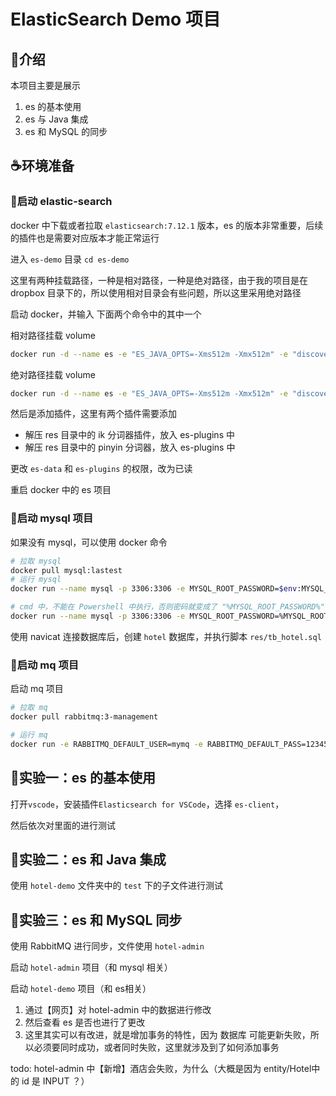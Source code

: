 # ElasticSearch Demo 项目

## 🔎介绍

本项目主要是展示

1. es 的基本使用
2. es 与 Java 集成
3. es 和 MySQL 的同步

## ☕环境准备

### 🚀启动 elastic-search

 docker 中下载或者拉取 `elasticsearch:7.12.1` 版本，es 的版本非常重要，后续的插件也是需要对应版本才能正常运行

进入 `es-demo` 目录 `cd es-demo` 

这里有两种挂载路径，一种是相对路径，一种是绝对路径，由于我的项目是在 dropbox 目录下的，所以使用相对目录会有些问题，所以这里采用绝对路径

启动 docker，并输入 下面两个命令中的其中一个

相对路径挂载 volume

```sh
docker run -d --name es -e "ES_JAVA_OPTS=-Xms512m -Xmx512m" -e "discovery.type=single-node" -v ${pwd}/es-data:/usr/share/elasticsearch/data -v ${pwd}/es-plugins:/usr/share/elasticsearch/plugins --privileged --network es-net -p 9200:9200 -p 9300:9300 elasticsearch:7.12.1
```

绝对路径挂载 volume

```sh
docker run -d --name es -e "ES_JAVA_OPTS=-Xms512m -Xmx512m" -e "discovery.type=single-node" -v d:/es-tmp/es-data:/usr/share/elasticsearch/data -v d:/es-tmp/es-plugins:/usr/share/elasticsearch/plugins --privileged --network es-net -p 9200:9200 -p 9300:9300 elasticsearch:7.12.1
```
然后是添加插件，这里有两个插件需要添加

- 解压 res 目录中的 ik 分词器插件，放入 es-plugins 中
- 解压 res 目录中的 pinyin 分词器，放入 es-plugins 中

更改 `es-data` 和 `es-plugins` 的权限，改为已读

重启 docker 中的 es 项目

### 🚀启动 mysql 项目

如果没有 mysql，可以使用 docker 命令

```sh
# 拉取 mysql
docker pull mysql:lastest
# 运行 mysql 
docker run --name mysql -p 3306:3306 -e MYSQL_ROOT_PASSWORD=$env:MYSQL_ROOT_PASSWORD -d mysql

# cmd 中，不能在 Powershell 中执行，否则密码就变成了 "%MYSQL_ROOT_PASSWORD%"
docker run --name mysql -p 3306:3306 -e MYSQL_ROOT_PASSWORD=%MYSQL_ROOT_PASSWORD% -d mysql
```

使用 navicat 连接数据库后，创建 `hotel` 数据库，并执行脚本 `res/tb_hotel.sql`

### 🚀启动 mq 项目

启动 mq 项目

```sh
# 拉取 mq
docker pull rabbitmq:3-management

# 运行 mq
docker run -e RABBITMQ_DEFAULT_USER=mymq -e RABBITMQ_DEFAULT_PASS=123456 --name mq --hostname mq1 -p 15672:15672 -p 5672:5672 -d rabbitmq:3-management
```

## 🧪实验一：es 的基本使用

打开`vscode`，安装插件`Elasticsearch for VSCode`，选择 `es-client`，

然后依次对里面的进行测试



## 🧪实验二：es 和 Java 集成

使用 `hotel-demo` 文件夹中的 `test` 下的子文件进行测试

## 🧪实验三：es 和 MySQL 同步

使用 RabbitMQ 进行同步，文件使用 `hotel-admin`

启动 `hotel-admin` 项目（和 mysql 相关）

启动 `hotel-demo` 项目（和 es相关）

1. 通过【网页】对 hotel-admin 中的数据进行修改
2. 然后查看 es 是否也进行了更改
3. 这里其实可以有改进，就是增加事务的特性，因为 数据库 可能更新失败，所以必须要同时成功，或者同时失败，这里就涉及到了如何添加事务

todo: hotel-admin 中【新增】酒店会失败，为什么（大概是因为 entity/Hotel中的 id 是 INPUT ？）


